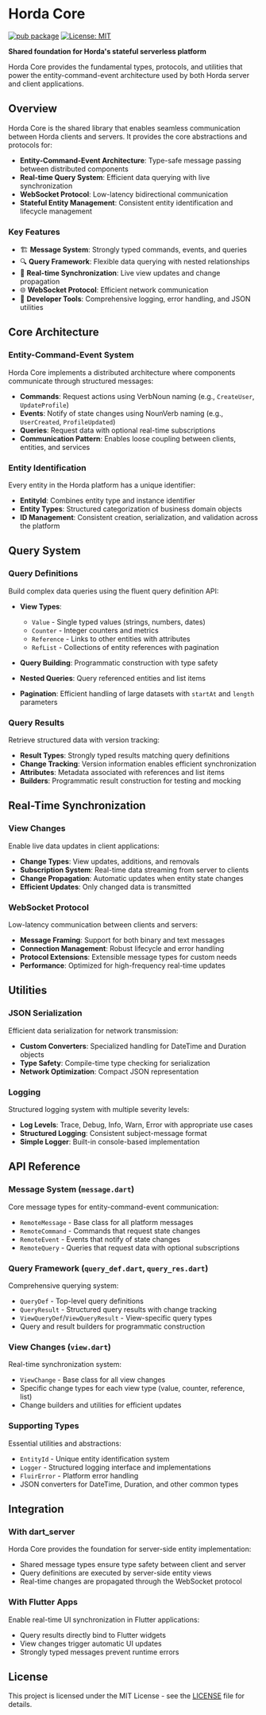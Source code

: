 # Horda Core

[![pub package](https://img.shields.io/pub/v/horda_core.svg)](https://pub.dev/packages/horda_core)
[![License: MIT](https://img.shields.io/badge/License-MIT-yellow.svg)](https://opensource.org/licenses/MIT)

**Shared foundation for Horda's stateful serverless platform**

Horda Core provides the fundamental types, protocols, and utilities that power the entity-command-event architecture used by both Horda server and client applications.

## Overview

Horda Core is the shared library that enables seamless communication between Horda clients and servers. It provides the core abstractions and protocols for:

- **Entity-Command-Event Architecture**: Type-safe message passing between distributed components
- **Real-time Query System**: Efficient data querying with live synchronization
- **WebSocket Protocol**: Low-latency bidirectional communication
- **Stateful Entity Management**: Consistent entity identification and lifecycle management

### Key Features

- 🏗️ **Message System**: Strongly typed commands, events, and queries
- 🔍 **Query Framework**: Flexible data querying with nested relationships
- 🔄 **Real-time Synchronization**: Live view updates and change propagation  
- 🌐 **WebSocket Protocol**: Efficient network communication
- 🔧 **Developer Tools**: Comprehensive logging, error handling, and JSON utilities

## Core Architecture

### Entity-Command-Event System

Horda Core implements a distributed architecture where components communicate through structured messages:

- **Commands**: Request actions using VerbNoun naming (e.g., `CreateUser`, `UpdateProfile`)
- **Events**: Notify of state changes using NounVerb naming (e.g., `UserCreated`, `ProfileUpdated`)  
- **Queries**: Request data with optional real-time subscriptions
- **Communication Pattern**: Enables loose coupling between clients, entities, and services

### Entity Identification

Every entity in the Horda platform has a unique identifier:

- **EntityId**: Combines entity type and instance identifier
- **Entity Types**: Structured categorization of business domain objects
- **ID Management**: Consistent creation, serialization, and validation across the platform

## Query System

### Query Definitions

Build complex data queries using the fluent query definition API:

- **View Types**: 
  - `Value` - Single typed values (strings, numbers, dates)
  - `Counter` - Integer counters and metrics
  - `Reference` - Links to other entities with attributes
  - `RefList` - Collections of entity references with pagination

- **Query Building**: Programmatic construction with type safety
- **Nested Queries**: Query referenced entities and list items
- **Pagination**: Efficient handling of large datasets with `startAt` and `length` parameters

### Query Results

Retrieve structured data with version tracking:

- **Result Types**: Strongly typed results matching query definitions
- **Change Tracking**: Version information enables efficient synchronization
- **Attributes**: Metadata associated with references and list items
- **Builders**: Programmatic result construction for testing and mocking

## Real-Time Synchronization

### View Changes

Enable live data updates in client applications:

- **Change Types**: View updates, additions, and removals
- **Subscription System**: Real-time data streaming from server to clients
- **Change Propagation**: Automatic updates when entity state changes
- **Efficient Updates**: Only changed data is transmitted

### WebSocket Protocol

Low-latency communication between clients and servers:

- **Message Framing**: Support for both binary and text messages
- **Connection Management**: Robust lifecycle and error handling
- **Protocol Extensions**: Extensible message types for custom needs
- **Performance**: Optimized for high-frequency real-time updates

## Utilities

### JSON Serialization

Efficient data serialization for network transmission:

- **Custom Converters**: Specialized handling for DateTime and Duration objects
- **Type Safety**: Compile-time type checking for serialization
- **Network Optimization**: Compact JSON representation

### Logging

Structured logging system with multiple severity levels:

- **Log Levels**: Trace, Debug, Info, Warn, Error with appropriate use cases
- **Structured Logging**: Consistent subject-message format
- **Simple Logger**: Built-in console-based implementation

## API Reference

### Message System (`message.dart`)

Core message types for entity-command-event communication:

- `RemoteMessage` - Base class for all platform messages
- `RemoteCommand` - Commands that request state changes
- `RemoteEvent` - Events that notify of state changes
- `RemoteQuery` - Queries that request data with optional subscriptions

### Query Framework (`query_def.dart`, `query_res.dart`)

Comprehensive querying system:

- `QueryDef` - Top-level query definitions
- `QueryResult` - Structured query results with change tracking
- `ViewQueryDef`/`ViewQueryResult` - View-specific query types
- Query and result builders for programmatic construction

### View Changes (`view.dart`)

Real-time synchronization system:

- `ViewChange` - Base class for all view changes
- Specific change types for each view type (value, counter, reference, list)
- Change builders and utilities for efficient updates

### Supporting Types

Essential utilities and abstractions:

- `EntityId` - Unique entity identification system
- `Logger` - Structured logging interface and implementations
- `FluirError` - Platform error handling
- JSON converters for DateTime, Duration, and other common types

## Integration

### With dart_server

Horda Core provides the foundation for server-side entity implementation:

- Shared message types ensure type safety between client and server
- Query definitions are executed by server-side entity views
- Real-time changes are propagated through the WebSocket protocol

### With Flutter Apps

Enable real-time UI synchronization in Flutter applications:

- Query results directly bind to Flutter widgets
- View changes trigger automatic UI updates
- Strongly typed messages prevent runtime errors

## License

This project is licensed under the MIT License - see the [LICENSE](LICENSE) file for details.
